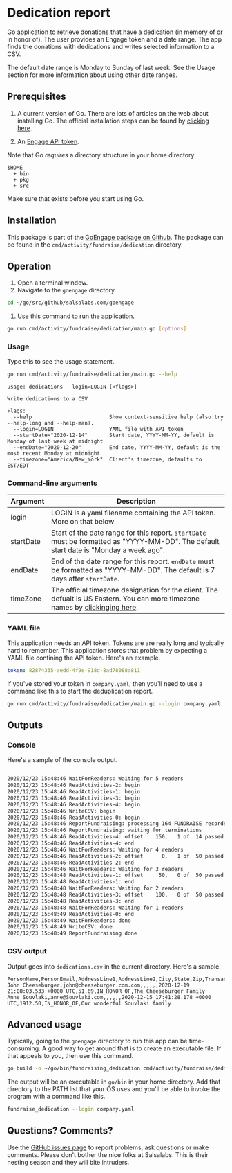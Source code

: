 # Dedication report

Go application to retrieve donations that have a dedication (in memory of or in honor of).
The user provides an Engage token and a date range.  The app finds the donations with dedications and writes selected information to a CSV.

The default date range is Monday to Sunday of last week.  See the Usage section for more information about using other date ranges.

## Prerequisites

1. A current version of Go.  There are lots of articles on the web about
installing Go.  The official installation steps can be found by [clicking here](https://golang.org/doc/install).

1. An [Engage API token](https://help.salsalabs.com/hc/en-us/articles/224470007-Salsa-Engage-Integration-API-Overview).

Note that Go *requires* a directory structure in your home directory.

```
$HOME
  + bin
  + pkg
  + src
```
  Make sure that exists before you start using Go.

## Installation

This package is part of the [GoEngage package on Github](https://github.com/salsalabs/goengage).
The package can be found in the `cmd/activity/fundraise/dedication` directory.

## Operation

1. Open a terminal window.
1. Navigate to the `goengage` directory.
```bash
cd ~/go/src/github/salsalabs.com/goengage
```
1. Use this command to run the application.
```bash
go run cmd/activity/fundraise/dedication/main.go [options]
 ```

### Usage

Type this to see the usage statement.
```bash
go run cmd/activity/fundraise/dedication/main.go --help
```
```
usage: dedications --login=LOGIN [<flags>]

Write dedications to a CSV

Flags:
  --help                         Show context-sensitive help (also try --help-long and --help-man).
  --login=LOGIN                  YAML file with API token
  --startDate="2020-12-14"       Start date, YYYY-MM-YY, default is Monday of last week at midnight
  --endDate="2020-12-20"         End date, YYYY-MM-YY, default is the most recent Monday at midnight
  --timezone="America/New_York"  Client's timezone, defaults to EST/EDT
```

### Command-line arguments

|Argument|Description|
|--------|-----------|
|login| LOGIN is a yaml filename containing the API token.  More on that below|
|startDate | Start of the date range for this report.  `startDate` must be formatted as "YYYY-MM-DD".  The default start date is "Monday a week ago".|
|endDate | End of the date range for this report.  `endDate` must be formatted as "YYYY-MM-DD".  The default is 7 days after `startDate`. |
|timeZone|The official timezone designation for the client.  The defualt is US Eastern.  You can more timezone names by [clickinging here](https://en.wikipedia.org/wiki/List_of_tz_database_time_zones).|

### YAML file

This application needs an API token.  Tokens are are really long and typically hard to remember.  This application stores that problem by expecting a YAML file contining the API token.  Here's an example.

```yaml
token: 82874335-aedd-4f9e-918d-8ad78088a811
```
If you've stored your token in `company.yaml`, then you'll need to use a command like this to start the deduplication report.

```bash
go run cmd/activity/fundraise/dedication/main.go --login company.yaml
```

## Outputs
### Console

Here's a sample of the console output.

```bash

2020/12/23 15:48:46 WaitForReaders: Waiting for 5 readers
2020/12/23 15:48:46 ReadActivities-2: begin
2020/12/23 15:48:46 ReadActivities-1: begin
2020/12/23 15:48:46 ReadActivities-3: begin
2020/12/23 15:48:46 ReadActivities-4: begin
2020/12/23 15:48:46 WriteCSV: begin
2020/12/23 15:48:46 ReadActivities-0: begin
2020/12/23 15:48:46 ReportFundraising: processing 164 FUNDRAISE records
2020/12/23 15:48:46 ReportFundraising: waiting for terminations
2020/12/23 15:48:46 ReadActivities-4: offset    150,   1 of  14 passed
2020/12/23 15:48:46 ReadActivities-4: end
2020/12/23 15:48:46 WaitForReaders: Waiting for 4 readers
2020/12/23 15:48:46 ReadActivities-2: offset      0,   1 of  50 passed
2020/12/23 15:48:46 ReadActivities-2: end
2020/12/23 15:48:46 WaitForReaders: Waiting for 3 readers
2020/12/23 15:48:48 ReadActivities-1: offset     50,   0 of  50 passed
2020/12/23 15:48:48 ReadActivities-1: end
2020/12/23 15:48:48 WaitForReaders: Waiting for 2 readers
2020/12/23 15:48:48 ReadActivities-3: offset    100,   0 of  50 passed
2020/12/23 15:48:48 ReadActivities-3: end
2020/12/23 15:48:48 WaitForReaders: Waiting for 1 readers
2020/12/23 15:48:49 ReadActivities-0: end
2020/12/23 15:48:49 WaitForReaders: done
2020/12/23 15:48:49 WriteCSV: done
2020/12/23 15:48:49 ReportFundraising done
```
### CSV output

Output goes into `dedications.csv` in the current directory.  Here's a sample.

```
PersonName,PersonEmail,AddressLine1,AddressLine2,City,State,Zip,TransactionDate,Amount,DedicationType,Dedication
John Cheeseburger,john@cheeseburger.com.com,,,,,,2020-12-19 21:08:03.533 +0000 UTC,51.69,IN_HONOR_OF,The Cheeseburger Family
Anne Souvlaki,anne@Souvlaki.com,,,,,,2020-12-15 17:41:28.178 +0000 UTC,1912.50,IN_HONOR_OF,Our wonderful Souvlaki family
```

## Advanced usage

Typically, going to the `goengage` directory to run this app can be time-consuming.  A good way to get around that is to create an executable file.  If that appeals to you, then use this command.

```bash
go build -o ~/go/bin/fundraising_dedication cmd/activity/fundraise/dedication/main.go
```

The output will be an executable in `go/bin` in your home directory.  Add that directory to the PATH list that your OS uses and you'll be able to invoke the program with a command like this.

```bash
fundraise_dedication --login company.yaml
```

## Questions?  Comments?

Use the [GitHub issues page](https://github.com/salsalabs/goengage/issues) to report problems, ask questions or make comments. Please don't bother the nice folks at Salsalabs.  This is their nesting season and they will bite intruders.
